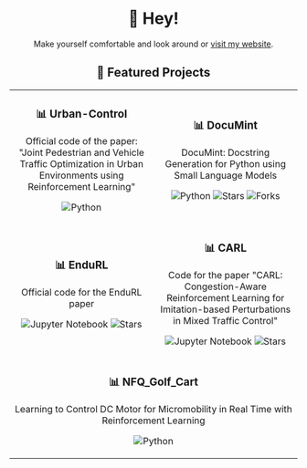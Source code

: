 <h1 align="center">👋 Hey!</h1>

<p align="center">Make yourself comfortable and look around or <a href="https://poudel-bibek.github.io/">visit my website</a>.</p>

<h2 align="center">🚀 Featured Projects</h2>

<div align="center">
  <table>
    <tr>
      <td width="50%" align="center">
        <h3>📊 Urban-Control</h3>
        <p>Official code of the paper: "Joint Pedestrian and Vehicle Traffic Optimization in Urban Environments using Reinforcement Learning"</p>
        <p>
          <img src="https://img.shields.io/badge/Python-3776AB?style=flat-square&logo=python&logoColor=white" alt="Python">
        </p>
      </td>
      <td width="50%" align="center">
        <h3>📊 DocuMint</h3>
        <p>DocuMint: Docstring Generation for Python using Small Language Models</p>
        <p>
          <img src="https://img.shields.io/badge/Python-3776AB?style=flat-square&logo=python&logoColor=white" alt="Python">
          <img src="https://img.shields.io/badge/⭐_7-yellow?style=flat-square" alt="Stars">
          <img src="https://img.shields.io/badge/🍴_2-green?style=flat-square" alt="Forks">
        </p>
      </td>
    </tr>
    <tr>
      <td width="50%" align="center">
        <h3>📊 EnduRL</h3>
        <p>Official code for the EnduRL paper</p>
        <p>
          <img src="https://img.shields.io/badge/Jupyter-F37626?style=flat-square&logo=jupyter&logoColor=white" alt="Jupyter Notebook">
          <img src="https://img.shields.io/badge/⭐_4-yellow?style=flat-square" alt="Stars">
        </p>
      </td>
      <td width="50%" align="center">
        <h3>📊 CARL</h3>
        <p>Code for the paper "CARL: Congestion-Aware Reinforcement Learning for Imitation-based Perturbations in Mixed Traffic Control"</p>
        <p>
          <img src="https://img.shields.io/badge/Jupyter-F37626?style=flat-square&logo=jupyter&logoColor=white" alt="Jupyter Notebook">
          <img src="https://img.shields.io/badge/⭐_1-yellow?style=flat-square" alt="Stars">
        </p>
      </td>
    </tr>
    <tr>
      <td colspan="2" align="center">
        <h3>📊 NFQ_Golf_Cart</h3>
        <p>Learning to Control DC Motor for Micromobility in Real Time with Reinforcement Learning</p>
        <p>
          <img src="https://img.shields.io/badge/Python-3776AB?style=flat-square&logo=python&logoColor=white" alt="Python">
        </p>
      </td>
    </tr>
  </table>
</div>
